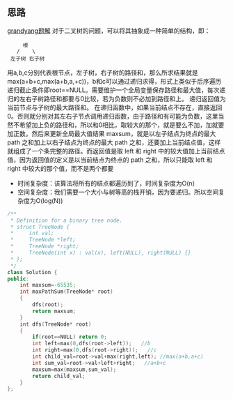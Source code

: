 ## 思路
[grandyang题解](https://www.cnblogs.com/grandyang/p/4280120.html)
对于二叉树的问题，可以将其抽象成一种简单的结构，即：
```
     根
   /    \
 左子树 右子树
 ```
 用a,b,c分别代表根节点，左子树，右子树的路径和，那么所求结果就是max(a+b+c,max(a+b,a,+c))，b和c可以通过递归求得，形式上类似于后序遍历
递归截止条件即root==NULL。需要维护一个全局变量保存路径和最大值，每次递归的左右子树路径和都要与0比较，若为负数则不必加到路径和上。
递归返回值为当前节点与子树的最大路径和。
在递归函数中，如果当前结点不存在，直接返回0。否则就分别对其左右子节点调用递归函数，由于路径和有可能为负数，这里当然不希望加上负的路径和，所以和0相比，取较大的那个，就是要么不加，加就要加正数。然后来更新全局最大值结果 maxsum，就是以左子结点为终点的最大 path 之和加上以右子结点为终点的最大 path 之和，还要加上当前结点值，这样就组成了一个条完整的路径。而返回值是取 left 和 right 中的较大值加上当前结点值，因为返回值的定义是以当前结点为终点的 path 之和，所以只能取 left 和 right 中较大的那个值，而不是两个都要
- 时间复杂度：该算法将所有的结点都遍历到了，时间复杂度为O(n)
- 空间复杂度：我们需要一个大小与树等高的栈开销，因为要递归。所以空间复杂度为O(log(N))

```c++
/**
 * Definition for a binary tree node.
 * struct TreeNode {
 *     int val;
 *     TreeNode *left;
 *     TreeNode *right;
 *     TreeNode(int x) : val(x), left(NULL), right(NULL) {}
 * };
 */
class Solution {
public:
    int maxsum=-65535;
    int maxPathSum(TreeNode* root) 
    {
        dfs(root);
        return maxsum;
    }
    int dfs(TreeNode* root)
    {
        if(root==NULL) return 0;
        int left=max(0,dfs(root->left));   //b
        int right=max(0,dfs(root->right));   //c
        int child_val=root->val+max(right,left); //max(a+b,a+c)
        int sum_val=root->val+left+right;   //a+b+c
        maxsum=max(maxsum,sum_val);
        return child_val;
    }
};
```
